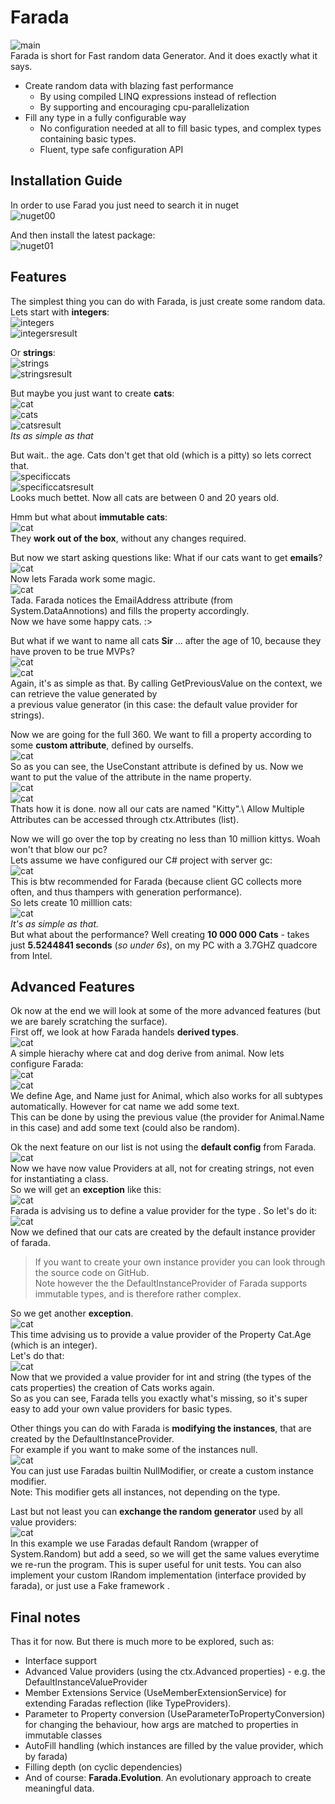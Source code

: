 # Farada
![main](https://raw.githubusercontent.com/Inspyro/Data/master/Farada/images/main.gif)  
Farada is short for Fast random data Generator. And it does exactly what it says.
  - Create random data with blazing fast performance
    - By using compiled LINQ expressions instead of reflection
    - By supporting and encouraging cpu-parallelization
  - Fill any type in a fully configurable way
    - No configuration needed at all to fill basic types, and complex types containing basic types. 
    - Fluent, type safe configuration API

## Installation Guide
In order to use Farad you just need to search it in nuget  
![nuget00](https://raw.githubusercontent.com/Inspyro/Data/master/Farada/images/nuget00.png)

And then install the latest package:  
![nuget01](https://raw.githubusercontent.com/Inspyro/Data/master/Farada/images/nuget01.png)
  
## Features
The simplest thing you can do with Farada, is just create some random data. Lets start with **integers**:  
![integers](https://raw.githubusercontent.com/Inspyro/Data/master/Farada/images/createmanyint.png)  
![integersresult](https://raw.githubusercontent.com/Inspyro/Data/master/Farada/images/createmanyint.gif)  

Or **strings**:  
![strings](https://raw.githubusercontent.com/Inspyro/Data/master/Farada/images/createmanystring.png)  
![stringsresult](https://raw.githubusercontent.com/Inspyro/Data/master/Farada/images/createmanystring.gif)  

But maybe you just want to create **cats**:  
![cat](https://raw.githubusercontent.com/Inspyro/Data/master/Farada/images/catclass.png)  
![cats](https://raw.githubusercontent.com/Inspyro/Data/master/Farada/images/createcats.png)  
![catsresult](https://raw.githubusercontent.com/Inspyro/Data/master/Farada/images/cats.gif)  
_Its as simple as that_

But wait.. the age. Cats don't get that old (which is a pitty) so lets correct that.  
![specificcats](https://raw.githubusercontent.com/Inspyro/Data/master/Farada/images/createspecificcats.png)  
![specificcatsresult](https://raw.githubusercontent.com/Inspyro/Data/master/Farada/images/specificcats.gif)  
Looks much bettet. Now all cats are between 0 and 20 years old.

Hmm but what about **immutable cats**:  
![cat](https://raw.githubusercontent.com/Inspyro/Data/master/Farada/images/immutablecat.png)  
They **work out of the box**, without any changes required.

But now we start asking questions like: What if our cats want to get **emails**?  
![cat](https://raw.githubusercontent.com/Inspyro/Data/master/Farada/images/catwithemail.png)  
Now lets Farada work some magic.  
![cat](https://raw.githubusercontent.com/Inspyro/Data/master/Farada/images/catmails.gif)  
Tada. Farada notices the EmailAddress attribute (from System.DataAnnotions) and fills the property accordingly.  
Now we have some happy cats. :>

But what if we want to name all cats **Sir <something>**... after the age of 10, because they have proven to be true MVPs?  
![cat](https://raw.githubusercontent.com/Inspyro/Data/master/Farada/images/sircats.png)  
![cat](https://raw.githubusercontent.com/Inspyro/Data/master/Farada/images/sircats.gif)  
Again, it's as simple as that. By calling GetPreviousValue on the context, we can retrieve the value generated by  
a previous value generator (in this case: the default value provider for strings). 

Now we are going for the full 360. We want to fill a property according to some **custom attribute**, defined by ourselfs.  
![cat](https://raw.githubusercontent.com/Inspyro/Data/master/Farada/images/customattributeskitty.png)  
So as you can see, the UseConstant attribute is defined by us. Now we want to put the value of the attribute in the name property.  
![cat](https://raw.githubusercontent.com/Inspyro/Data/master/Farada/images/customattributeskittyconfig.png)  
![cat](https://raw.githubusercontent.com/Inspyro/Data/master/Farada/images/kittycats.gif)  
Thats how it is done. now all our cats are named "Kitty".\ Allow Multiple Attributes can be accessed through ctx.Attributes (list).  

Now we will go over the top by creating no less than 10 million kittys. Woah won't that blow our pc?  
Lets assume we have configured our C# project with server gc:  
![cat](https://raw.githubusercontent.com/Inspyro/Data/master/Farada/images/recommendedgcsettings.png)  
This is btw recommended for Farada (because client GC collects more often, and thus thampers with generation performance).  
So lets create 10 milllion cats:  
![cat](https://raw.githubusercontent.com/Inspyro/Data/master/Farada/images/10millioncats.png)  
_It's as simple as that._  
But what about the performance? Well creating **10 000 000 Cats** - takes just **5.5244841 seconds** (_so under 6s_), 
on my PC with a 3.7GHZ quadcore from Intel. 

## Advanced Features
Ok now at the end we will look at some of the more advanced features (but we are barely scratching the surface).  
First off, we look at how Farada handels **derived types**.  
![cat](https://raw.githubusercontent.com/Inspyro/Data/master/Farada/images/catdoge.png)  
A simple hierachy where cat and dog derive from animal. Now lets configure Farada:  
![cat](https://raw.githubusercontent.com/Inspyro/Data/master/Farada/images/catdogeconfig.png)  
![cat](https://raw.githubusercontent.com/Inspyro/Data/master/Farada/images/catdogefight.gif)  
We define Age, and Name just for Animal, which also works for all subtypes automatically. However for cat name we add some text.  
This can be done by using the previous value (the provider for Animal.Name in this case) and add some text (could also be random).  

Ok the next feature on our list is not using the **default config** from Farada.  
![cat](https://raw.githubusercontent.com/Inspyro/Data/master/Farada/images/usedefaultsfalse.png)  
Now we have now value Providers at all, not for creating strings, not even for instantiating a class.  
So we will get an **exception** like this:  
![cat](https://raw.githubusercontent.com/Inspyro/Data/master/Farada/images/missingvalueproviderforcat.png)  
Farada is advising us to define a value provider for the type <Cat>. So let's do it:  
![cat](https://raw.githubusercontent.com/Inspyro/Data/master/Farada/images/missingvalueproviderforage.png)  
Now we defined that our cats are created by the default instance provider of farada. 
>If you want to create your own instance provider you can look through the source code on GitHub.  
>Note however the the DefaultInstanceProvider of Farada supports immutable types, and is therefore rather complex.

So we get another **exception**.  
![cat](https://raw.githubusercontent.com/Inspyro/Data/master/Farada/images/missingvalueproviderforageex.png)  
This time advising us to provide a value provider of the Property Cat.Age (which is an integer).  
Let's do that:  
![cat](https://raw.githubusercontent.com/Inspyro/Data/master/Farada/images/usedefaultsfalseworkingconfig.png)  
Now that we provided a value provider for int and string (the types of the cats properties) the creation of Cats works again.  
So as you can see, Farada tells you exactly what's missing, so it's super easy to add your own value providers for basic types.  

Other things you can do with Farada is **modifying the instances**, that are created by the DefaultInstanceProvider.  
For example if you want to make some of the instances null.  
![cat](https://raw.githubusercontent.com/Inspyro/Data/master/Farada/images/nullmodifier.png)  
You can just use Faradas builtin NullModifier, or create a custom instance modifier.  
Note: This modifier gets all instances, not depending on the type.

Last but not least you can **exchange the random generator** used by all value providers:  
![cat](https://raw.githubusercontent.com/Inspyro/Data/master/Farada/images/randomwithseed.png)  
In this example we use Faradas default Random (wrapper of System.Random) but add a seed, so we will get the same values everytime we re-run the program. 
This is super useful for unit tests. You can also implement your custom IRandom implementation (interface provided by farada), or just use a Fake framework . 

## Final notes
Thas it for now. But there is much more to be explored, such as:
 - Interface support
 - Advanced Value providers (using the ctx.Advanced properties) - e.g. the DefaultInstanceValueProvider
 - Member Extensions Service (UseMemberExtensionService) for extending Faradas reflection (like TypeProviders).
 - Parameter to Property conversion (UseParameterToPropertyConversion) for changing the behaviour, how args are matched to properties in immutable classes
 - AutoFill handling (which instances are filled by the value provider, which by farada) 
 - Filling depth (on cyclic dependencies)
 - And of course: **Farada.Evolution**. An evolutionary approach to create meaningful data. 

